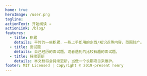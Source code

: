 ```yaml
---
home: true
heroImage: /user.png
tagline:
actionText: 开始阅读 →
actionLink: /blog/
features:
  - title: 积累
    details: 平时的一些积累，一些上手即用的东西/知识点等内容，范围较广。
  - title: 面试题
    details: 自己经历的面试题，或者遇到的比较有趣的面试题。
  - title: 持续更新
    details: 本文档将会持续更新，当做一个长期项目来维护。
footer: MIT Licensed | Copyright © 2019-present henry
---
```

